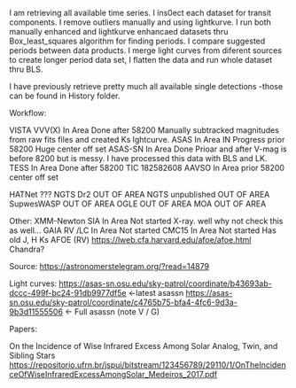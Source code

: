 I am retrieving all available time series. I ins0ect each dataset for transit components. I remove outliers manually and using lightkurve. I run both manually enhanced and lightkurve enhancaed datasets thru Box_least_squares algorithm for finding periods. I compare suggested periods between  data products. I merge light curves from diferent sources to create longer period data set, I flatten the data and run whole dataset thru BLS.

I have previously retrieve pretty much all available single detections -those can be found in History folder.

Workflow:
        
VISTA VVV(X)        In Area       Done                    after 58200         Manually subtracked magnitudes from raw fits files and created Ks lghtcurve.
ASAS                In Area       IN Progress             prior 58200         Huge center off set
ASAS-SN             In Area       Done                    Prioar and after    V-mag is before 8200 but is messy. I have processed this data with BLS and LK.
TESS                In Area       Done                    after 58200         TIC 182582608
AAVSO               In Area                               prior 58200         center off set

HATNet              ???
NGTS Dr2            OUT OF AREA
NGTS unpublished    OUT OF AREA
SupwesWASP          OUT OF AREA
OGLE                OUT OF AREA
MOA                 OUT OF AREA

Other:
XMM-Newton SIA    In Area         Not started                                 X-ray. well why not check this as well...
GAIA RV /LC       In Area         Not started 
CMC15             In Area         Not started                                 Has old J, H Ks
AFOE  (RV)                                                                    https://lweb.cfa.harvard.edu/afoe/afoe.html
Chandra?


Source:
https://astronomerstelegram.org/?read=14879

Light curves:
https://asas-sn.osu.edu/sky-patrol/coordinate/b43693ab-dccc-499f-bc24-91db9977df5e <-latest asassn
https://asas-sn.osu.edu/sky-patrol/coordinate/c4765b75-bfa4-4fc6-9d3a-9b3d11555506 <- Full asassn (note V / G)



Papers:

On the Incidence of Wise Infrared Excess Among Solar Analog, Twin, and Sibling Stars
https://repositorio.ufrn.br/jspui/bitstream/123456789/29110/1/OnTheIncidenceOfWiseInfraredExcessAmongSolar_Medeiros_2017.pdf


